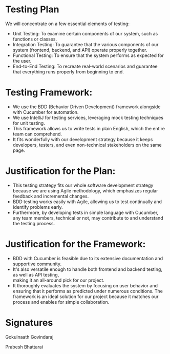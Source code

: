 # Testing Plan 

We will concentrate on a few essential elements of testing:
  - Unit Testing: To examine certain components of our system, such as functions or classes.
  - Integration Testing: To guarantee that the various components of our system (frontend, backend, and API) operate properly together.
  - Functional Testing: To ensure that the system performs as expected for the user.
  - End-to-End Testing: To recreate real-world scenarios and guarantee that everything runs properly from beginning to end.

# Testing Framework: 
   - We use the BDD (Behavior Driven Development) framework alongside with Cucumber for automation.
   - We use IntelliJ for testing services, leveraging mock testing techniques for unit testing.
   - This framework allows us to write tests in plain English, which the entire team can comprehend. 
   - It fits wonderfully with our development strategy because it keeps developers, testers, and even 
   non-technical stakeholders on the same page.

# Justification for the Plan:
  - This testing strategy fits our whole software development strategy because we are using Agile methodology, 
     which emphasizes regular feedback and incremental changes.
  - BDD testing works easily with Agile, allowing us to test continually and identify problems early.
  - Furthermore, by developing tests in simple language with Cucumber,  
     any team members, technical or not, may contribute to and understand the testing process.

# Justification for the Framework: 
  - BDD with Cucumber is feasible due to its extensive documentation and supportive community.  
  - It's also versatile enough to handle both frontend and backend testing, as well as API testing,  
   making it an all-around pick for our project.
  - It thoroughly evaluates the system by focusing on user behavior and ensuring that it performs as predicted under numerous conditions. The framework 
   is an ideal solution for our project because it matches our process and enables for simple collaboration.

# Signatures
Gokulnaath Govindaraj

Prabesh Bhattarai

